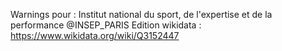 Warnings pour : Institut national du sport, de l'expertise et de la performance @INSEP_PARIS
Edition wikidata : https://www.wikidata.org/wiki/Q3152447 

